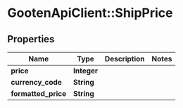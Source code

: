 # GootenApiClient::ShipPrice

## Properties
Name | Type | Description | Notes
------------ | ------------- | ------------- | -------------
**price** | **Integer** |  | 
**currency_code** | **String** |  | 
**formatted_price** | **String** |  | 



